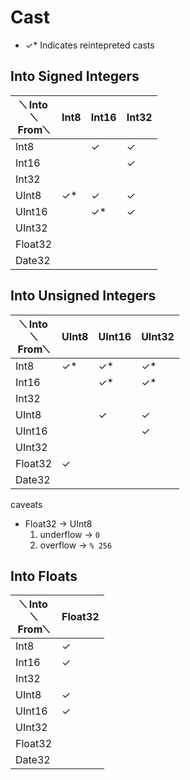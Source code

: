# Cast

- ✓* Indicates reintepreted casts

## Into Signed Integers

|⟍ Into <br /> ⟍   <br /> From⟍   |  Int8 | Int16 | Int32 |
|-|-|-|-|
| Int8 | | ✓ | ✓ |
| Int16 | | | ✓ |
| Int32 | | | |
| UInt8 | ✓* | ✓ | ✓ |
| UInt16 | | ✓* | ✓ |
| UInt32 | | |
| Float32 | | |
| Date32 | | |

## Into Unsigned Integers

|⟍ Into <br /> ⟍   <br /> From⟍   |  UInt8 | UInt16 | UInt32 |
|-|-|-|-|
| Int8 | ✓* | ✓* | ✓* |
| Int16 |  | ✓* | ✓* |
| Int32 |  |  |  |
| UInt8 | | ✓ | ✓ |
| UInt16 | | | ✓ |
| UInt32 | | |
| Float32 | ✓ | |
| Date32 | | |

caveats
- Float32 -> UInt8
    1. underflow -> `0`
    2. overflow -> `% 256`

## Into Floats
|⟍ Into <br /> ⟍   <br /> From⟍   |  Float32 |
|-|-|
| Int8 | ✓ |
| Int16 | ✓ |
| Int32 |  |
| UInt8 | ✓ |
| UInt16 | ✓ |
| UInt32 | |
| Float32 | |
| Date32 | |